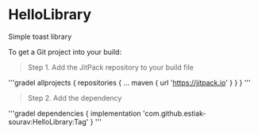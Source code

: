 # HelloLibrary

Simple toast library 

To get a Git project into your build:

> Step 1. Add the JitPack repository to your build file

'''gradel
allprojects {
		repositories {
			...
			maven { url 'https://jitpack.io' }
		}
	}
  '''
  
  > Step 2. Add the dependency

'''gradel
dependencies {
	        implementation 'com.github.estiak-sourav:HelloLibrary:Tag'
	}
  '''
